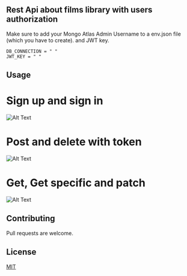 ## Rest Api about films library with users authorization


Make sure to  add your Mongo Atlas Admin Username to a env.json file (which you have to create).
and JWT key.

```
DB_CONNECTION = " "
JWT_KEY = " "
```

## Usage

# Sign up and sign in
![Alt Text](https://recordit.co/uy4L3YRAuD.gif)


# Post and delete with token
![Alt Text](https://recordit.co/lfIt4QGbMH.gif)

# Get, Get specific and patch
![Alt Text](https://recordit.co/qEVkeTeujN)




## Contributing
Pull requests are welcome.


## License
[MIT](https://choosealicense.com/licenses/mit/)
